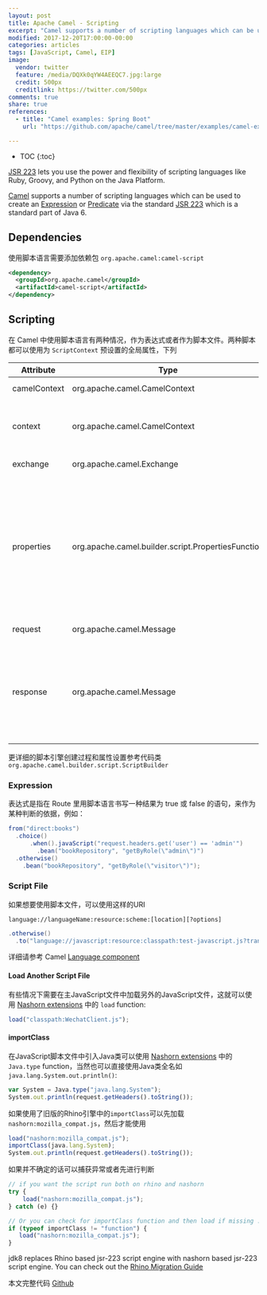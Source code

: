 ```yaml
---
layout: post
title: Apache Camel - Scripting
excerpt: "Camel supports a number of scripting languages which can be used to create an Expression or Predicate via the standard JSR 223 which is a standard part of Java 6."
modified: 2017-12-20T17:00:00-00:00
categories: articles
tags: [JavaScript, Camel, EIP]
image:
  vendor: twitter
  feature: /media/DQXk0qYW4AEEQC7.jpg:large
  credit: 500px
  creditlink: https://twitter.com/500px
comments: true
share: true
references:
  - title: "Camel examples: Spring Boot"
    url: "https://github.com/apache/camel/tree/master/examples/camel-example-spring-boot"

---
```


* TOC
{:toc}

[JSR 223][jsr223] lets you use the power and flexibility of scripting languages like Ruby, Groovy, and Python on the Java Platform.

[Camel][camel-scripting] supports a number of scripting languages which can be used to create an [Expression][camel-expression] or [Predicate][camel-predicate] via the standard [JSR 223][jsr223] which is a standard part of Java 6.


## Dependencies

使用脚本语言需要添加依赖包 `org.apache.camel:camel-script`

```xml
<dependency>
  <groupId>org.apache.camel</groupId>
  <artifactId>camel-script</artifactId>
</dependency>
```

## Scripting

在 Camel 中使用脚本语言有两种情况，作为表达式或者作为脚本文件。两种脚本都可以使用为 `ScriptContext` 预设置的全局属性，下列

| Attribute | Type | Value |
| --------- | ---- | ----- |
|camelContext| org.apache.camel.CamelContext | The Camel Context. |
|context| org.apache.camel.CamelContext | The Camel Context (cannot be used in groovy).|
|exchange| org.apache.camel.Exchange | The current Exchange. |
|properties| org.apache.camel.builder.script.PropertiesFunction | Camel 2.9: Function with a resolve method to make it easier to use Camels Properties component from scripts. See further below for example. |
|request| org.apache.camel.Message | The IN message. |
|response| org.apache.camel.Message | **Deprecated**: The OUT message. The OUT message is null by default. Use the IN message instead.|

更详细的脚本引擎创建过程和属性设置参考代码类
`org.apache.camel.builder.script.ScriptBuilder`

### Expression
表达式是指在 Route 里用脚本语言书写一种结果为 true 或 false 的语句，来作为某种判断的依据，例如：

```java
from("direct:books")
  .choice()
      .when().javaScript("request.headers.get('user') == 'admin'")
      	.bean("bookRepository", "getByRole(\"admin\")")
  .otherwise()
  	.bean("bookRepository", "getByRole(\"visitor\")");
```

### Script File
如果想要使用脚本文件，可以使用这样的URI

`language://languageName:resource:scheme:[location][?options]`

```java
.otherwise()
  .to("language://javascript:resource:classpath:test-javascript.js?transform=false");
```

详细请参考 Camel [Language component](http://camel.apache.org/language.html)

#### Load Another Script File
有些情况下需要在主JavaScript文件中加载另外的JavaScript文件，这就可以使用 [Nashorn extensions](https://wiki.openjdk.java.net/display/Nashorn/Nashorn+extensions) 中的 `load` function:

```javascript
load("classpath:WechatClient.js");
```

#### importClass

在JavaScript脚本文件中引入Java类可以使用 [Nashorn extensions](https://wiki.openjdk.java.net/display/Nashorn/Nashorn+extensions) 中的 `Java.type` function，当然也可以直接使用Java类全名如`java.lang.System.out.println()`:

```javascript
var System = Java.type("java.lang.System");
System.out.println(request.getHeaders().toString());
```

如果使用了旧版的Rhino引擎中的`importClass`可以先加载 `nashorn:mozilla_compat.js`，然后才能使用

```javascript
load("nashorn:mozilla_compat.js");
importClass(java.lang.System);
System.out.println(request.getHeaders().toString());
```

如果并不确定的话可以捕获异常或者先进行判断

```javascript
// if you want the script run both on rhino and nashorn
try {
    load("nashorn:mozilla_compat.js");
} catch (e) {}

// Or you can check for importClass function and then load if missing ...
if (typeof importClass != "function") {
   load("nashorn:mozilla_compat.js");
}
```

jdk8 replaces Rhino based jsr-223 script engine with nashorn based jsr-223 script engine. You can check out the [Rhino Migration Guide](https://wiki.openjdk.java.net/display/Nashorn/Rhino+Migration+Guide)

本文完整代码 [Github](https://github.com/tiven-wang/EIP-Camel/tree/scripting)



[jsr223]:https://www.jcp.org/en/jsr/detail?id=223
[camel-expression]:http://camel.apache.org/expression.html
[camel-predicate]:http://camel.apache.org/predicate.html
[camel-scripting]:http://camel.apache.org/scripting-languages.html
